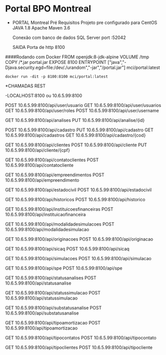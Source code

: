 # Portal BPO Montreal

- PORTAL Montreal
	Pré Requisitos 
	Projeto pre configurado para CentOS
	 JAVA 1.8 
	 Apache Maven 3.6 
	 
	 Conexão com banco de dados SQL Server  port :52042
	 
	 SAIDA
	 Porta de http 8100

####Rodando com Docker
    FROM openjdk:8-jdk-alpine
    VOLUME /tmp
    COPY /*.jar portal.jar
    EXPOSE 8100
    ENTRYPOINT ["java","-Djava.security.egd=file:/dev/./urandom","-jar","/portal.jar"]
    mci/portal:latest
    

    
    docker run -dit -p 8100:8100 mci/portal:latest



*CHAMADAS REST
	
-LOCALHOST:8100  ou 10.6.5.99:8100 

POST 10.6.5.99:8100/api/user/usuario
GET 10.6.5.99:8100/api/user/usuarios
GET 10.6.5.99:8100/api/user/roles
POST 10.6.5.99:8100/api/user/username

GET 10.6.5.99:8100/api/analises
PUT 10.6.5.99:8100/api/analise/{id}

POST  10.6.5.99:8100/api/cadastro
PUT 10.6.5.99:8100/api/cadastro
GET 10.6.5.99:8100/api/cadastros
GET 10.6.5.99:8100/api/cadastro/{cod}

GET 10.6.5.99:8100/api/clientes
POST 10.6.5.99:8100/api/cliente
PUT 10.6.5.99:8100/api/cliente/{cpf}

GET 10.6.5.99:8100/api/contatoclientes
POST 10.6.5.99:8100/api/contatocliente

GET 10.6.5.99:8100/api/empreendimentos
POST 10.6.5.99:8100/api/empreendimento

GET 10.6.5.99:8100/api/estadocivil
POST 10.6.5.99:8100/api/estadocivil

GET 10.6.5.99:8100/api/historicos
POST 10.6.5.99:8100/api/historico

GET 10.6.5.99:8100/api/instituicoesfinanceiras
POST 10.6.5.99:8100/api/instituicaofinanceira

GET 10.6.5.99:8100/api/modalidadesimulacoes
POST 10.6.5.99:8100/api/modalidadesimulacao

GET 10.6.5.99:8100/api/originacoes
POST 10.6.5.99:8100/api/originacao

GET 10.6.5.99:8100/api/sicaq
POST 10.6.5.99:8100/api/sicaq

GET 10.6.5.99:8100/api/simulacoes
POST 10.6.5.99:8100/api/simulacao

GET 10.6.5.99:8100/api/spe
POST 10.6.5.99:8100/api/spe

GET 10.6.5.99:8100/api/statusanalises
POST 10.6.5.99:8100/api/statusanalise

GET 10.6.5.99:8100/api/statussimulacao
POST 10.6.5.99:8100/api/statussimulacao

GET 10.6.5.99:8100/api/substatusanalise
POST 10.6.5.99:8100/api/substatusanalise

GET 10.6.5.99:8100/api/tipoamortizacao
POST 10.6.5.99:8100/api/tipoamortizacao

GET 10.6.5.99:8100/api/tipocontatos
POST 10.6.5.99:8100/api/tipocontato

GET 10.6.5.99:8100/api/tipoclientes
POST 10.6.5.99:8100/api/tipocliente

